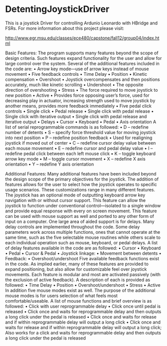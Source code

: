 DetentingJoystickDriver
=======================
This is a joystick Driver for controlling Ardunio Leonardo with HBridge and FSRs. For more information about this project please visit:

http://www.egr.msu.edu/classes/ece480/capstone/fall12/group04/index.html

Basic Features:
The program supports many features beyond the scope of design criteria.  Such features expand functionality for the user and allow for large control over the system.  Several of the additional features included in the code are:
•	Arrow key mode—use of arrow keys instead of mouse movement
•	Five feedback controls
•	Time Delay
•	Position
•	Kinetic compensation
•	Overshoot
•	Joystick overcompensates and then positions accurately, much like kinetic scrolling
•	Undershoot
•	The opposite direction of overshooting
•	Stress 
•	The force required to move joystick to new position
•	Active
•	Provides force opposing user’s force, used for decreasing play in actuator, increasing strength used to move joystick by another means, provides more feedback immediately
•	Five pedal click controls
•	Single click
•	Pedal release
•	Single click with pedal release
•	Single click with iterative output
•	Single click with pedal release and iterative output 
•	Delays
•	Cursor
•	Keyboard
•	Pedal
•	Axis orientation
A list of serial reprogrammable commands is as followed:
•	D – redefine number of detents
•	S – specify force threshold value for moving joystick into next position
•	P – redefine position feedback
•	Used for realigning joystick if moved out of center
•	C – redefine cursor delay value between each mouse movement
•	E – redefine cursor and pedal delay value
•	I – redefine pedal click between each left mouse click
•	K – toggle keyboard arrow key mode
•	M – toggle cursor movement
•	X – redefine X axis orientation
•	Y – redefine Y axis orientation

Additional Features:
Many additional features have been included beyond the design scope of the primary objectives for the joystick.  The addition of features allows for the user to select how the joystick operates to specific usage scenarios.  These customizations range in many different features.
The joystick has an optional mode of outputting keyboard  arrow key navigation with or without cursor support.  This feature can allow the joystick to function under conventional control—isolated to a single window and provide equal response with every on screen movement.  This feature can be used with mouse support as well and ported to any other form of input on a computer.
One large area of aided support is for delays.  Many delay controls are implemented throughout the code.  Some delay parameters work across multiple functions, ones that cannot operate at the same time, such as the five selectable mouse routines while others scale to each individual operation such as mouse, keyboard, or pedal delays.
A list of delay features available in the code are as followed:
•	Cursor
•	Keyboard
•	Pedal
•	Cursor & Pedal
•	Joystick linkage:
•	Movement between detents
•	Feedback:
•	Overshoot/undershoot
Five available feedback functions exist in the code.  As implied earlier, many of these features are provided to expand positioning, but also allow for customizable feel over joystick movements.  Each feature is modular and most are activated passively (with the exclusion of active feedback).  A description of each is provided as followed:
•	Time Delay
•	Position
•	Overshoot/undershoot
•	Stress
•	Active
In addition five mouse modes exist as well.  The purpose of the additional mouse modes is for users selection of what feels most comfortable/useable.  A list of mouse functions and brief overview is as followed:
•	Click with user reprogrammable delay
•	Click once until pedal is released
•	Click once and waits for reprogrammable delay and then outputs a long click under the pedal is released
•	Click once and waits for release and if within reprogrammable delay will output a long click
•	Click once and waits for release and if within reprogrammable delay will output a long click; Also works for a click and waits for reprogrammable delay and then outputs a long click under the pedal is released
